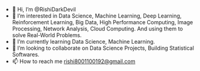 - 👋 Hi, I’m @RishiDarkDevil
- 👀 I’m interested in Data Science, Machine Learning, Deep Learning, Reinforcement Learning, Big Data, High Performance Computing, Image Processing, Network Analysis, Cloud Computing.
And using them to solve Real-World Problems.
- 🌱 I’m currently learning Data Science, Machine Learning.
- 💞️ I’m looking to collaborate on Data Science Projects, Building Statistical Softwares.
- 📫 How to reach me rishi8001100192@gmail.com

<!---
RishiDarkDevil/RishiDarkDevil is a ✨ special ✨ repository because its `README.md` (this file) appears on your GitHub profile.
You can click the Preview link to take a look at your changes.
--->
